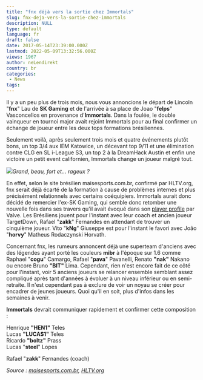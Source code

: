 ```yaml
---
title: "fnx déjà vers la sortie chez Immortals"
slug: fnx-deja-vers-la-sortie-chez-immortals
description: NULL
type: default
language: fr
draft: false
date: 2017-05-14T23:39:00.000Z
lastmod: 2022-05-09T13:32:56.000Z
views: 1967
author: neLendirekt
country: br
categories:
 - News
tags:
---
```

Il y a un peu plus de trois mois, nous vous annoncions le départ de Lincoln "**fnx**" Lau de **SK Gaming** et de l'arrivée à sa place de Joao "**felps**" Vasconcellos en provenance d'**Immortals**. Dans la foulée, le double vainqueur en tournoi major avait rejoint Immortals pour au final confirmer un échange de joueur entre les deux tops formations brésiliennes.

Seulement voilà, après seulement trois mois et quatre événements plutôt bons, un top 3/4 aux IEM Katowice, un décevant top 9/11 et une élimination contre CLG en SL i-League S3, un top 2 à la DreamHack Austin et enfin une victoire un petit event californien, Immortals change un joueur malgré tout.

![](/storage/images/5918e99fa39b4_imt-fnxjpeg.jpeg)_Grand, beau, fort et... rageux ?_

En effet, selon le site brésilien maisesports.com.br, confirmé par HLTV.org, fnx serait déjà écarté de la formation à cause de problèmes internes et plus précisément relationnels avec certains coéquipiers. Immortals aurait donc décidé de remercier l'ex-SK Gaming, qui semble donc retomber une nouvelle fois dans ses travers qu'il avait évoqué dans son [player profile](https://www.youtube.com/watch?v=LF8h5jlprWM) par Valve. Les Brésiliens jouent pour l'instant avec leur coach et ancien joueur TargetDown, Rafael "**zakk**" Fernandes en attendant de trouver un cinquième joueur. Vito "**kNg**" Giuseppe est pour l'instant le favori avec João "**horvy**" Matheus Rodaczynski Horvath.

Concernant fnx, les rumeurs annoncent déjà une superteam d'anciens avec des légendes ayant porté les couleurs **mibr** à l'époque sur 1.6 comme Raphael "**cogu**" Camargo, Rafael "**pava**" Pavanelli, Renato **"nak"** Nakano ou encore Bruno **"BIT"** Lima. Cependant, rien n'est encore fait de ce côté pour l'instant, voir 5 anciens joueurs se relancer ensemble semblant assez compliqué après tant d'années à évoluer à un niveau inférieur ou en semi-retraite. Il n'est cependant pas à exclure de voir un noyau se créer pour encadrer de jeunes joueurs. Quoi qu'il en soit, plus d'infos dans les semaines à venir.

**Immortals** devrait communiquer rapidement et confirmer cette composition : 

Henrique **"HEN1"** Teles  
Lucas **"LUCAS1"** Teles  
Ricardo **"boltz"** Prass  
Lucas "**steel**" Lopes

Rafael "**zakk**" Fernandes (coach) 

_Source : [maisesports.com.br](https://www.maisesports.com.br/fnx-fora-da-immortals/), [HLTV.org](http://www.hltv.org/news/20453-fnx-set-to-leave-immortals)_
